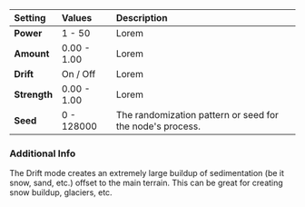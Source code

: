 | Setting      | Values      | Description                                               |
| :----------- | :---------- | :-------------------------------------------------------- |
| **Power**    | 1 - 50      | Lorem                                                     |
| **Amount**   | 0.00 - 1.00 | Lorem                                                     |
| **Drift**    | On / Off    | Lorem                                                     |
| **Strength** | 0.00 - 1.00 | Lorem                                                     |
| **Seed**     | 0 - 128000  | The randomization pattern or seed for the node's process. |

### Additional Info
The Drift mode creates an extremely large buildup of sedimentation (be it snow, sand, etc.) offset to the main terrain. This can be great for creating snow buildup, glaciers, etc.